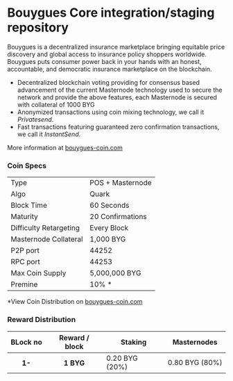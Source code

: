 Bouygues Core integration/staging repository
=====================================

Bouygues is a decentralized insurance marketplace bringing equitable price discovery and global access to insurance policy shoppers worldwide. Bouygues puts consumer power back in your hands with an honest, accountable, and democratic insurance marketplace on the blockchain.
- Decentralized blockchain voting providing for consensus based advancement of the current Masternode technology used to secure the network and provide the above features, each Masternode is secured with collateral of 1000 BYG
- Anonymized transactions using coin mixing technology, we call it _Privatesend_.
- Fast transactions featuring guaranteed zero confirmation transactions, we call it _InstantSend_.

More information at [bouygues-coin.com](http://bouygues-coin.com)

### Coin Specs
<table>
<tr><td>Type</td><td>POS + Masternode</td></tr>
<tr><td>Algo</td><td>Quark</td></tr>
<tr><td>Block Time</td><td>60 Seconds</td></tr>
<tr><td>Maturity</td><td>20 Confirmations</td></tr>
<tr><td>Difficulty Retargeting</td><td>Every Block</td></tr>
<tr><td>Masternode Collateral</td><td>1,000 BYG</td></tr>
<tr><td>P2P port</td><td>44252</td></tr>
<tr><td>RPC port</td><td>44253</td></tr>
<tr><td>Max Coin Supply</td><td>5,000,000 BYG</td></tr>
<tr><td>Premine</td><td>10% *</td></tr>
</table>

*View Coin Distribution on [bouygues-coin.com](http://bouygues-coin.com)

### Reward Distribution


<table>
<thead>
<tr>
<th scope="col">BLock no</th>
<th scope="col">Reward / block</th>
<th scope="col">Staking</th>
<th scope="col">Masternodes</th> 
</tr>
</thead>
<tbody>
<tr>
<th scope="row">1-</th>
<th scope="row">1 BYG</th>
<td>0.20 BYG (20%)</td>
<td>0.80 BYG (80%)</td> 
</tr>
</tr>
</tbody>
</table>

